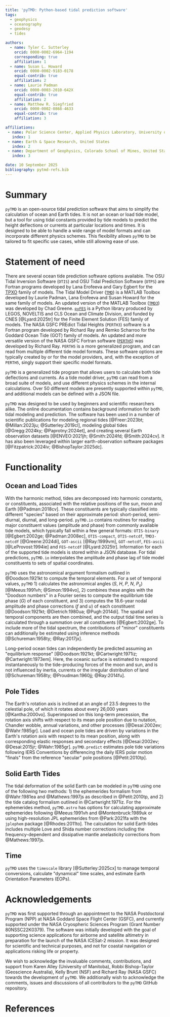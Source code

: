 ```yaml
---
title: 'pyTMD: Python-based tidal prediction software'
tags:
  - geophysics
  - oceanography
  - geodesy
  - tides

authors:
  - name: Tyler C. Sutterley
    orcid: 0000-0002-6964-1194
    corresponding: true
    affiliation: 1
  - name: Susan L. Howard
    orcid: 0000-0002-9183-0178
    equal-contrib: true
    affiliation: 2
  - name: Laurie Padman
    orcid: 0000-0003-2010-642X
    equal-contrib: true
    affiliation: 2
  - name: Matthew R. Siegfried
    orcid: 0000-0002-0868-4633
    equal-contrib: true
    affiliation: 3

affiliations:
 - name: Polar Science Center, Applied Physics Laboratory, University of Washington, United States
   index: 1
 - name: Earth & Space Research, United States
   index: 2
 - name: Department of Geophysics, Colorado School of Mines, United States
   index: 3

date: 10 September 2025
bibliography: pytmd-refs.bib
---
```


# Summary

`pyTMD` is an open-source tidal prediction software that aims to simplify the calculation of ocean and Earth tides. It is not an ocean or load tide model, but a tool for using tidal constants provided by tide models to predict the height deflections or currents at particular locations and times. It is designed to be able to handle a wide range of model formats and can incorporate different physics schemes. This flexibility allows `pyTMD` to be tailored to fit specific use cases, while still allowing ease of use.

# Statement of need

There are several ocean tide prediction software options available. The OSU Tidal Inversion Software (`OTIS`) and OSU Tidal Prediction Software (`OTPS`) are Fortran programs developed by Lana Erofeeva and Gary Egbert for the [TPXO](https://www.tpxo.net/home) family of models. The Tidal Model Driver ([`TMD`](https://github.com/EarthAndSpaceResearch/TMD_Matlab_Toolbox_v2.5)) is a MATLAB Toolbox developed by Laurie Padman, Lana Erofeeva and Susan Howard for the same family of models. An updated version of the MATLAB Toolbox ([`TMD3`](https://github.com/chadagreene/tide-model-driver)) was developed by Chad Greene. [`pyFES`](https://cnes.github.io/aviso-fes/) is a Python library produced by LEGOS, NOVELTIS and CLS Ocean and Climate Division, and funded by CNES [@Lyard:2025tr] for the Finite Element Solution (FES) family of models. 
The NASA GSFC PREdict Tidal Heights (`PERTH3`) software is a Fortran program developed by Richard Ray and Remko Scharroo for the Goddard Ocean Tide (GOT) family of models. An updated and more versatile version of the NASA GSFC Fortran software ([`PERTH5`](https://codeberg.org/rray/perth5)) was developed by Richard Ray. `PERTH5` is a more generalized program, and can read from multiple different tide model formats. These software options are typically created by or for the model providers, and, with the exception of `PERTH5`, singly support their specific model formats.  

`pyTMD` is a generalized tide program that allows users to calculate both tide deflections and currents. As a tide model driver, `pyTMD` can read from a broad suite of models, and use different physics schemes in the internal calculations. Over 50 different models are presently supported within `pyTMD`, and additional models can be defined with a JSON file. 

`pyTMD` was designed to be used by beginners and scientific researchers alike. The online documentation contains background information for both tidal modeling and prediction. The software has been used in a number of scientific publications for modeling regional tides [@Freer:2023bt; @Millan:2023ju; @Sutterley:2019cl], modeling global tides [@Gregg:2024ky; @Paprotny:2024et], and creating several Earth observation datasets [@ENVEO:2021jh; @Smith:2024fd; @Smith:2024cv]. It has also been leveraged within larger earth-observation software packages [@Fitzpatrick:2024iv; @BishopTaylor:2025dc]. 

# Functionality

## Ocean and Load Tides

With the harmonic method, tides are decomposed into harmonic constants, or constituents, associated with the relative positions of the sun, moon and Earth [@Padman:2018cv]. These constituents are typically classified into different "species" based on their approximate period: short-period, semi-diurnal, diurnal, and long-period. `pyTMD.io` contains routines for reading major constituent values (amplitude and phase) from commonly available tide models, which typically fall within a few general formats: `OTIS-binary` [@Egbert:2002ge; @Padman:2008ec], `OTIS-compact`, `OTIS-netcdf`, `TMD3-netcdf` [@Greene:2024di], `GOT-ascii` [@Ray:1999vm], `GOT-netcdf`, `FES-ascii` [@LeProvost:1994ie] and `FES-netcdf` [@Lyard:2025tr]. Information for each of the supported tide models is stored within a JSON database. For tidal predictions, `pyTMD.io` interpolates the amplitude and phase lag of tide model constituents to sets of spatial coordinates. 

`pyTMD` uses the astronomical argument formalism outlined in @Doodson:1921kt to compute the temporal elements. For a set of temporal values, `pyTMD` 1) calculates the astronomical angles ($S$, $H$, $P$, $N$, $P_s$) [@Meeus:1991vh; @Simon:1994vo], 2) combines these angles with the "Doodson numbers" in a Fourier series to compute the equilibrium tide phase ($G$) of each constituent, and 3) computes the 18.6-year nodal amplitude and phase corrections ($f$ and $u$) of each constituent [@Doodson:1921kt; @Dietrich:1980ua; @Pugh:2014di]. The spatial and temporal components are then combined, and the output tidal time series is calculated through a summation over all constituents [@Egbert:2002ge]. To include more of the tidal spectrum, the contributions of "minor" constituents can additionally be estimated using inference methods [@Schureman:1958ty; @Ray:2017jx].

Long-period ocean tides can independently be predicted assuming an "equilibrium response" [@Doodson:1921kt; @Cartwright:1971iz; @Cartwright:1973em]. Here, the oceanic surface is estimated to respond instantaneously to the tide-producing forces of the moon and sun, and is not influenced by inertia, currents or the irregular distribution of land [@Schureman:1958ty; @Proudman:1960jj; @Ray:2014fu]. 

## Pole Tides

The Earth's rotation axis is inclined at an angle of 23.5 degrees to the celestial pole, of which it rotates about every 26,000 years [@Kantha:2000vo]. Superimposed on this long-term precession, the rotation axis shifts with respect to its mean pole position due to nutation, Chandler wobble, annual variations, and other processes [@Desai:2002ev; @Wahr:1985gr]. Load and ocean pole tides are driven by variations in the Earth's rotation axis with respect to its mean position, along with corresponding elastic responses and secondary effects [@Desai:2002ev; @Desai:2015jr; @Wahr:1985gr]. `pyTMD.predict` estimates pole tide variations following IERS Conventions by differencing the daily IERS polar motion "finals" from the reference "secular" pole positions [@Petit:2010tp]. 

## Solid Earth Tides

The tidal deformation of the solid Earth can be modeled in `pyTMD` using one of the following two methods: 1) the ephemerides formalism from @Wahr:1981ea and @Mathews:1997js as described in @Petit:2010tp, and 2) the tide catalog formalism outlined in @Cartwright:1971iz. For the ephemerides method, `pyTMD.astro` has options for calculating approximate ephemerides following @Meeus:1991vh and @Montenbruck:1989uk or using high-resolution JPL ephemerides from @Park:2021fa with the `jplephem` package [@Rhodes:2011to]. The calculation for solid Earth tides includes multiple Love and Shida number corrections including the frequency-dependent and dissipative mantle anelasticity corrections from @Mathews:1997js. 

## Time

`pyTMD` uses the `timescale` library [@Sutterley:2025cx] to manage temporal conversions, calculate "dynamical" time scales, and estimate Earth Orientation Parameters (EOPs). 

# Acknowledgements

`pyTMD` was first supported through an appointment to the NASA Postdoctoral Program (NPP) at NASA Goddard Space Flight Center (GSFC), and currently supported under the NASA Cryospheric Sciences Program (Grant Number 80NSSC22K0379). The software was initially developed with the goal of supporting science applications for airborne and satellite altimetry in preparation for the launch of the NASA ICESat-2 mission. It was designed for scientific and technical purposes, and not for coastal navigation or applications risking life or property.

We wish to acknowledge the invaluable comments, contributions, and support from Karen Alley (University of Manitoba), Robbi Bishop-Taylor (Geoscience Australia), Kelly Brunt (NSF) and Richard Ray (NASA GSFC) towards the development of `pyTMD`. We additionally wish to acknowledge the comments, issues and discussions of all contributors to the `pyTMD` GitHub repository.

# References
